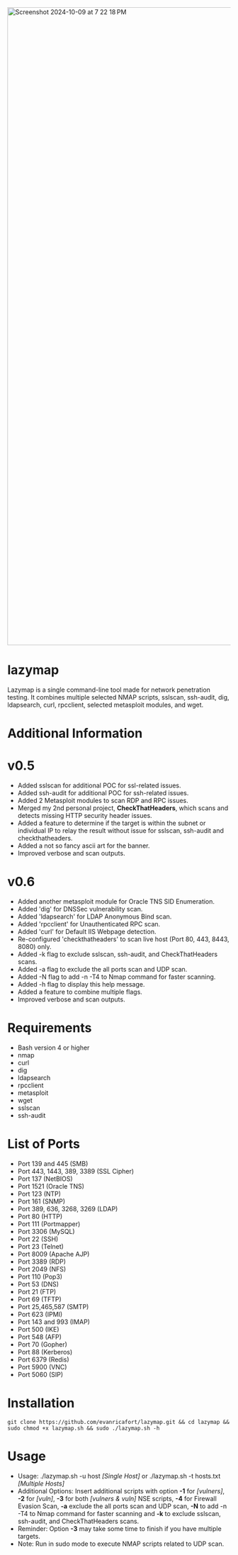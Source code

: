 <img width="1440" alt="Screenshot 2024-10-09 at 7 22 18 PM" src="https://github.com/user-attachments/assets/19fef66b-163e-4132-9f65-3c62a472c842">


# lazymap

Lazymap is a single command-line tool made for network penetration testing. It combines multiple selected NMAP scripts, sslscan, ssh-audit, dig, ldapsearch, curl, rpcclient, selected metasploit modules, and wget.

# Additional Information
# v0.5

* Added sslscan for additional POC for ssl-related issues.
* Added ssh-audit for additional POC for ssh-related issues.
* Added 2 Metasploit modules to scan RDP and RPC issues.
* Merged my 2nd personal project, **CheckThatHeaders**, which scans and detects missing HTTP security header issues.
* Added a feature to determine if the target is within the subnet or individual IP to relay the result without issue for sslscan, ssh-audit and checkthatheaders.
* Added a not so fancy ascii art for the banner.
* Improved verbose and scan outputs.

# v0.6

* Added another metasploit module for Oracle TNS SID Enumeration.
* Added 'dig' for DNSSec vulnerability scan.
* Added 'ldapsearch' for LDAP Anonymous Bind scan.
* Added 'rpcclient' for Unauthenticated RPC scan.
* Added 'curl' for Default IIS Webpage detection.
* Re-configured 'checkthatheaders' to scan live host (Port 80, 443, 8443, 8080) only.
* Added -k flag to exclude sslscan, ssh-audit, and CheckThatHeaders scans.
* Added -a flag to exclude the all ports scan and UDP scan.
* Added -N flag to add -n -T4 to Nmap command for faster scanning.
* Added -h flag to display this help message.
* Added a feature to combine multiple flags.
* Improved verbose and scan outputs.

# Requirements

- Bash version 4 or higher
- nmap
- curl
- dig
- ldapsearch
- rpcclient
- metasploit
- wget
- sslscan
- ssh-audit

# List of Ports
- Port 139 and 445 (SMB)
- Port 443, 1443, 389, 3389 (SSL Cipher)
- Port 137 (NetBIOS)
- Port 1521 (Oracle TNS)
- Port 123 (NTP)
- Port 161 (SNMP)
- Port 389, 636, 3268, 3269 (LDAP)
- Port 80 (HTTP)
- Port 111 (Portmapper)
- Port 3306 (MySQL)
- Port 22 (SSH)
- Port 23 (Telnet)
- Port 8009 (Apache AJP)
- Port 3389 (RDP)
- Port 2049 (NFS)
- Port 110 (Pop3)
- Port 53 (DNS)
- Port 21 (FTP)
- Port 69 (TFTP)
- Port 25,465,587 (SMTP)
- Port 623 (IPMI)
- Port 143 and 993 (IMAP)
- Port 500 (IKE)
- Port 548 (AFP)
- Port 70 (Gopher)
- Port 88 (Kerberos)
- Port 6379 (Redis)
- Port 5900 (VNC)
- Port 5060 (SIP)
  
# Installation

```
git clone https://github.com/evanricafort/lazymap.git && cd lazymap && sudo chmod +x lazymap.sh && sudo ./lazymap.sh -h
```

# Usage

- Usage: ./lazymap.sh -u host _[Single Host]_ or ./lazymap.sh -t hosts.txt _[Multiple Hosts]_
- Additional Options: Insert additional scripts with option **-1** for _[vulners]_, **-2** for _[vuln]_, **-3** for both _[vulners & vuln]_ NSE scripts, **-4** for Firewall Evasion Scan, **-a** exclude the all ports scan and UDP scan, **-N** to add -n -T4 to Nmap command for faster scanning and **-k** to exclude sslscan, ssh-audit, and CheckThatHeaders scans.
- Reminder: Option **-3** may take some time to finish if you have multiple targets.
- Note: Run in sudo mode to execute NMAP scripts related to UDP scan.

